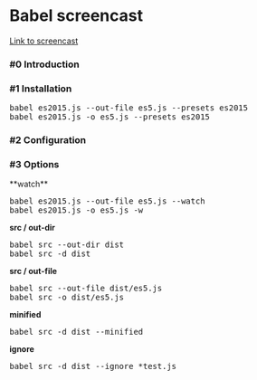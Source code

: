 <h1>Babel screencast</h1>

<a target="_blank" href="https://www.youtube.com/watch?v=XVDJxIpiDJw&list=PLqHlAwsJRxAOZCOfiukwZe4zJZIiVynvh&index=1&t=2s">Link to screencast</a>

<h3>#0 Introduction</h3>

<h3>#1 Installation</h3>
<pre>
babel es2015.js --out-file es5.js --presets es2015
babel es2015.js -o es5.js --presets es2015
</pre>

<h3>#2 Configuration</h3>

<h3>#3 Options</h3>
**watch**
<pre>
babel es2015.js --out-file es5.js --watch
babel es2015.js -o es5.js -w
</pre>

**src / out-dir**
<pre>
babel src --out-dir dist
babel src -d dist
</pre>

**src / out-file**
<pre>
babel src --out-file dist/es5.js
babel src -o dist/es5.js
</pre>

**minified**
<pre>
babel src -d dist --minified
</pre>

**ignore**
<pre>
babel src -d dist --ignore *test.js
</pre>